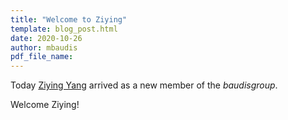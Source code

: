 ```yaml
---
title: "Welcome to Ziying"
template: blog_post.html 
date: 2020-10-26
author: mbaudis
pdf_file_name:
---
```


Today [Ziying Yang](/group/Ziying_Yang/) arrived as a new member of the _baudisgroup_. 

Welcome Ziying!

<!--more-->
